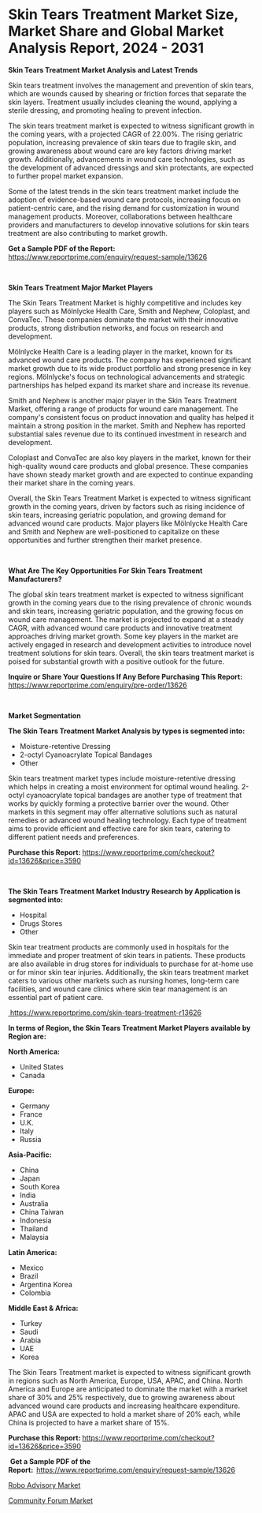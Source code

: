 <p><h1>Skin Tears Treatment Market Size, Market Share and Global Market Analysis Report, 2024 - 2031</h1></p><p><strong>Skin Tears Treatment Market Analysis and Latest Trends</strong></p>
<p><p>Skin tears treatment involves the management and prevention of skin tears, which are wounds caused by shearing or friction forces that separate the skin layers. Treatment usually includes cleaning the wound, applying a sterile dressing, and promoting healing to prevent infection.</p><p>The skin tears treatment market is expected to witness significant growth in the coming years, with a projected CAGR of 22.00%. The rising geriatric population, increasing prevalence of skin tears due to fragile skin, and growing awareness about wound care are key factors driving market growth. Additionally, advancements in wound care technologies, such as the development of advanced dressings and skin protectants, are expected to further propel market expansion.</p><p>Some of the latest trends in the skin tears treatment market include the adoption of evidence-based wound care protocols, increasing focus on patient-centric care, and the rising demand for customization in wound management products. Moreover, collaborations between healthcare providers and manufacturers to develop innovative solutions for skin tears treatment are also contributing to market growth.</p></p>
<p><strong>Get a Sample PDF of the Report:&nbsp;</strong> <a href="https://www.reportprime.com/enquiry/request-sample/13626">https://www.reportprime.com/enquiry/request-sample/13626</a></p>
<p>&nbsp;</p>
<p><strong>Skin Tears Treatment Major Market Players</strong></p>
<p><p>The Skin Tears Treatment Market is highly competitive and includes key players such as Mölnlycke Health Care, Smith and Nephew, Coloplast, and ConvaTec. These companies dominate the market with their innovative products, strong distribution networks, and focus on research and development.</p><p>Mölnlycke Health Care is a leading player in the market, known for its advanced wound care products. The company has experienced significant market growth due to its wide product portfolio and strong presence in key regions. Mölnlycke's focus on technological advancements and strategic partnerships has helped expand its market share and increase its revenue.</p><p>Smith and Nephew is another major player in the Skin Tears Treatment Market, offering a range of products for wound care management. The company's consistent focus on product innovation and quality has helped it maintain a strong position in the market. Smith and Nephew has reported substantial sales revenue due to its continued investment in research and development.</p><p>Coloplast and ConvaTec are also key players in the market, known for their high-quality wound care products and global presence. These companies have shown steady market growth and are expected to continue expanding their market share in the coming years.</p><p>Overall, the Skin Tears Treatment Market is expected to witness significant growth in the coming years, driven by factors such as rising incidence of skin tears, increasing geriatric population, and growing demand for advanced wound care products. Major players like Mölnlycke Health Care and Smith and Nephew are well-positioned to capitalize on these opportunities and further strengthen their market presence.</p></p>
<p>&nbsp;</p>
<p><strong>What Are The Key Opportunities For Skin Tears Treatment Manufacturers?</strong></p>
<p><p>The global skin tears treatment market is expected to witness significant growth in the coming years due to the rising prevalence of chronic wounds and skin tears, increasing geriatric population, and the growing focus on wound care management. The market is projected to expand at a steady CAGR, with advanced wound care products and innovative treatment approaches driving market growth. Some key players in the market are actively engaged in research and development activities to introduce novel treatment solutions for skin tears. Overall, the skin tears treatment market is poised for substantial growth with a positive outlook for the future.</p></p>
<p><strong>Inquire or Share Your Questions If Any Before Purchasing This Report:</strong> <a href="https://www.reportprime.com/enquiry/pre-order/13626">https://www.reportprime.com/enquiry/pre-order/13626</a></p>
<p>&nbsp;</p>
<p><strong>Market Segmentation</strong></p>
<p><strong>The Skin Tears Treatment Market Analysis by types is segmented into:</strong></p>
<p><ul><li>Moisture-retentive Dressing</li><li>2-octyl Cyanoacrylate Topical Bandages</li><li>Other</li></ul></p>
<p><p>Skin tears treatment market types include moisture-retentive dressing which helps in creating a moist environment for optimal wound healing. 2-octyl cyanoacrylate topical bandages are another type of treatment that works by quickly forming a protective barrier over the wound. Other markets in this segment may offer alternative solutions such as natural remedies or advanced wound healing technology. Each type of treatment aims to provide efficient and effective care for skin tears, catering to different patient needs and preferences.</p></p>
<p><strong>Purchase this Report:&nbsp;</strong><a href="https://www.reportprime.com/checkout?id=13626&price=3590">https://www.reportprime.com/checkout?id=13626&price=3590</a></p>
<p>&nbsp;</p>
<p><strong>The Skin Tears Treatment Market Industry Research by Application is segmented into:</strong></p>
<p><ul><li>Hospital</li><li>Drugs Stores</li><li>Other</li></ul></p>
<p><p>Skin tear treatment products are commonly used in hospitals for the immediate and proper treatment of skin tears in patients. These products are also available in drug stores for individuals to purchase for at-home use or for minor skin tear injuries. Additionally, the skin tears treatment market caters to various other markets such as nursing homes, long-term care facilities, and wound care clinics where skin tear management is an essential part of patient care.</p></p>
<p><a href="https://www.reportprime.com/skin-tears-treatment-r13626">&nbsp;https://www.reportprime.com/skin-tears-treatment-r13626</a></p>
<p><strong>In terms of Region, the Skin Tears Treatment Market Players available by Region are:</strong></p>
<p>
    <p> <strong> North America: </strong>
        <ul>
            <li>United States</li>
            <li>Canada</li>
        </ul>
        </p> 
    <p> <strong> Europe: </strong>
        <ul>
            <li>Germany</li>
            <li>France</li>
            <li>U.K.</li>
            <li>Italy</li>
            <li>Russia</li>
        </ul>
        </p> 
    <p> <strong> Asia-Pacific: </strong>
        <ul>
            <li>China</li>
            <li>Japan</li>
            <li>South Korea</li>
            <li>India</li>
            <li>Australia</li>
            <li>China Taiwan</li>
            <li>Indonesia</li>
            <li>Thailand</li>
            <li>Malaysia</li>
        </ul>
        </p> 
    <p> <strong> Latin America: </strong>
        <ul>
            <li>Mexico</li>
            <li>Brazil</li>
            <li>Argentina Korea</li>
            <li>Colombia</li>
        </ul>
        </p> 
    <p> <strong> Middle East & Africa: </strong>
        <ul>
            <li>Turkey</li>
            <li>Saudi</li>
            <li>Arabia</li>
            <li>UAE</li>
            <li>Korea</li>
        </ul>
    </p>
    </p>
<p><p>The Skin Tears Treatment market is expected to witness significant growth in regions such as North America, Europe, USA, APAC, and China. North America and Europe are anticipated to dominate the market with a market share of 30% and 25% respectively, due to growing awareness about advanced wound care products and increasing healthcare expenditure. APAC and USA are expected to hold a market share of 20% each, while China is projected to have a market share of 15%.</p></p>
<p><strong>Purchase this Report: </strong><a href="https://www.reportprime.com/checkout?id=13626&price=3590">https://www.reportprime.com/checkout?id=13626&price=3590</a></p>
<p>&nbsp;<strong>Get a Sample PDF of the Report:&nbsp;&nbsp;</strong><a href="https://www.reportprime.com/enquiry/request-sample/13626">https://www.reportprime.com/enquiry/request-sample/13626</a></p>
<p><strong></strong></p>
<p><p><a href="https://github.com/Paul14Anderson63/Market-Research-Report-List-5/blob/main/robo-advisory-market.md">Robo Advisory Market</a></p><p><a href="https://github.com/guneycigdem35/Market-Research-Report-List-4/blob/main/community-forum-market.md">Community Forum Market</a></p></p>
